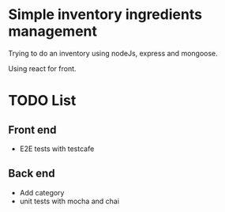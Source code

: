 # Simple inventory ingredients management

Trying to do an inventory using nodeJs, express and mongoose.

Using react for front.

# TODO List

## Front end
- E2E tests with testcafe

## Back end
- Add category
- unit tests with mocha and chai
